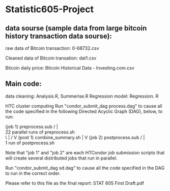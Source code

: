 # Statistic605-Project

## data sourse (sample data from large bitcoin history transaction data sourse):
raw data of Bitcoin transaction: 0-68732.csv

Cleaned data of Bitcoin transation: dat1.csv

Bitcoin daily price: Bitcoin Historical Data - Investing.com.csv

## Main code:
data cleaning: Analysis.R, Summerise.R
Regression model: Regression. R

HTC cluster computing
 Run "condor_submit_dag process.dag" to cause all the code specified in
 the following Directed Acyclic Graph (DAG), below, to run:
              
  (job 1)  preprocess.sub
            / | \
22 parallel runs of preprocess.sh   
            \ | /
              V
 (post 1) combine_summary.sh
              |
              V
 (job 2)  postprocess.sub
            / | \
   1 run of postprocess.sh


 Note that "job 1" and "job 2" are each HTCondor job submission
 scripts that will create several distributed jobs that run in
 parallel.
 
Run "condor_submit_dag sd.dag" to cause all the code specified in the DAG to run in the correct order.



Please refer to this file as the final report: STAT 605 First Draft.pdf
